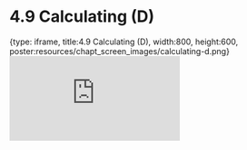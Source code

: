 # 4.9 Calculating \(D\)
 
{type: iframe, title:4.9 Calculating \(D\), width:800, height:600, poster:resources/chapt_screen_images/calculating-d.png}
![](https://mccoy-lab.github.io/hgv_modules/no_toc/calculating-d.html)
 

 
